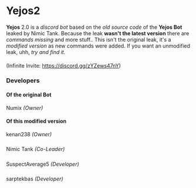 # Yejos2
**Yejos** 2.0 is a _discord bot_ based on the _old source code_ of the **Yejos Bot** leaked by Nimic Tank.
Because the leak **wasn't the latest version** there are _commands missing_ and more stuff..
This isn't the original leak, it's a _modified version_ as new commands were added.
If you want an unmodified leak, uhh, _try and find it._
####
(Infinite Invite: https://discord.gg/zYZews47nY)
### Developers
#### Of the original Bot
Numix _(Owner)_
#### Of this modified version
kenan238 _(Owner)_
#####
Nimic Tank _(Co-Leader)_
#####
SuspectAverage5 _(Developer)_
#####
sarptekbas _(Developer)_